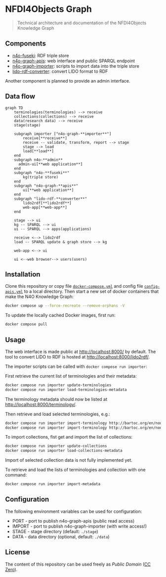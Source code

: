 # NFDI4Objects Graph

> Technical architecture and documentation of the NFDI4Objects Knowledge Graph

## Components

- [n4o-fuseki](https://github.com/nfdi4objects/n4o-fuseki): RDF triple store
- [n4o-graph-apis](https://github.com/nfdi4objects/n4o-graph-apis): web interface and public SPARQL endpoint
- [n4o-graph-importer](https://github.com/nfdi4objects/n4o-graph-importer): scripts to import data into the triple store
- [lido-rdf-converter](https://github.com/nfdi4objects/lido-rdf-converter): convert LIDO format to RDF

Another component is planned to provide an admin interface.

## Data flow

```mermaid
graph TD
    terminologies(terminologies) --> receive
    collections(collections) --> receive
    data(research data) --> receive
    stage(stage)

    subgraph importer ["n4o-graph-**importer**"]
        receive[**receive**]
        receive -- validate, transform, report --> stage
        stage --> load
        load[**load**]
    end
    subgraph n4o-**admin**
      admin-ui[**web application**]
    end
    subgraph "n4o-**fuseki**"
        kg(triple store)
    end
    subgraph "n4o-graph-**apis**"
        ui[**web application**]
    end
    subgraph "lido-rdf-**converter**"
        lido2rdf[**lido2rdf**]
        web-app[**web-app**]
    end

    stage --> ui
    kg -- SPARQL --> ui
    ui -- SPARQL --> apps(applications)

    receive <--> lido2rdf
    load -- SPARQL update & graph store --> kg

    web-app <--> ui

    ui <--web browser--> users(users)
```

## Installation

Clone this repository or copy file [`docker-compose.yml`](docker-compose.yml) and config file [`config-apis.yml`](config-apis.yml) to a local directory. Then start a new set of docker containers that make the N4O Knowledge Graph:

~~~sh
docker compose up --force-recreate --remove-orphans -V
~~~

To update the locally cached Docker images, first run:

~~~sh
docker compose pull
~~~

## Usage

The web interface is made public at <http://localhost:8000/> by default. The tool to convert LIDO to RDF is hosted at <http://localhost:8000/lido2rdf/>.

The importer scripts can be called with `docker compose run importer`:

First retrieve the current list of terminologies and their metadata:

~~~sh
docker compose run importer update-terminologies
docker compose run importer load-terminologies-metadata 
~~~

The terminology metadata should now be listed at <http://localhost:8000/terminology/>.

Then retrieve and load selected terminologies, e.g.:

~~~sh
docker compose run importer import-terminology http://bartoc.org/en/node/18274  # SKOS
docker compose run importer import-terminology http://bartoc.org/en/node/1644   # CRM
~~~

To import collections, fist get and import the list of collections:

~~~sh
docker compose run importer update-collections
docker compose run importer load-collections-metadata
~~~

Import of selected collection data is not fully implemented yet.

To retrieve and load the lists of terminologies and collection with one command:

~~~sh
docker compose run importer import-metadata
~~~

## Configuration

The following environment variables can be used for configuration:

- PORT - port to publish n4o-graph-apis (public read access)
- IMPORT - port to publish n4o-graph-importer (with write access!)
- STAGE - stage directory (default: `./stage`)
- DATA - data directory (optional, default: `./data`)

## License

The content of this repository can be used freely as *Public Domain* ([CC Zero](https://creativecommons.org/publicdomain/zero/1.0/)).
